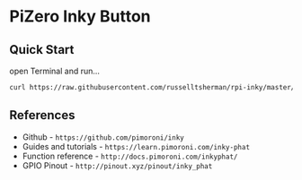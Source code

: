 # PiZero Inky Button

## Quick Start

open Terminal and run...

```sh
curl https://raw.githubusercontent.com/russelltsherman/rpi-inky/master/bin/bootstrap | bash
```

## References

- Github - `https://github.com/pimoroni/inky`
- Guides and tutorials - `https://learn.pimoroni.com/inky-phat`
- Function reference - `http://docs.pimoroni.com/inkyphat/`
- GPIO Pinout - `http://pinout.xyz/pinout/inky_phat`
